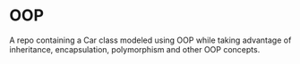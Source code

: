 # OOP
A repo containing a Car class modeled using OOP while taking advantage of inheritance, encapsulation, polymorphism and other OOP concepts.
